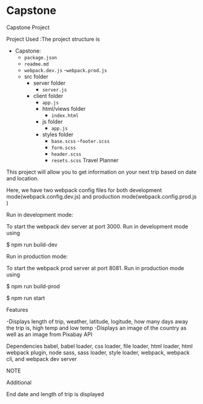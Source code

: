 # Capstone
Capstone Project

Project Used :The project structure is
- Capstone:
  - `package.json`
  - `readme.md`
  - `webpack.dev.js`
  -`webpack.prod.js`
  - src folder
    - server folder
      - `server.js` 
    - client folder
      - `app.js`
      - html/views folder
        - `index.html`
      - js folder
        - `app.js` 
      - styles folder
        - `base.scss`
        -`footer.scss`
        - `form.scss`
        - `header.scss` 
        - `resets.scss`
Travel Planner

This project will allow you to get information on your next trip based on date and location.


Here, we have two webpack config files for both development mode(webpack.config.dev.js) and production mode(webpack.config.prod.js )

Run in development mode:

 To start the webpack dev server at port 3000. Run in development mode using

 $ npm run build-dev

Run in production mode:

 To start the webpack prod server at port 8081. Run in production mode using


$ npm run build-prod

$ npm run start

Features


-Displays length of trip, weather, latitude, logitude, how many days away the trip is, high temp and low temp -Displays an image of the country as well as an image from Pixabay API 

Dependencies
babel, babel loader, css loader, file loader, html loader, html webpack plugin, node sass, sass loader, style loader, webpack, webpack cli, and webpack dev server


NOTE

Additional


End date and  length of trip is displayed

